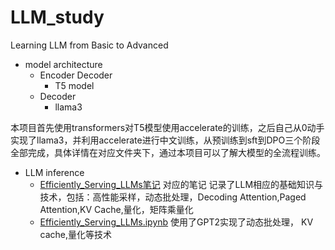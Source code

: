 # LLM_study
Learning LLM from Basic to Advanced

* model architecture 
    * Encoder Decoder
        * T5 model
    * Decoder
        * llama3  

本项目首先使用transformers对T5模型使用accelerate的训练，之后自己从0动手实现了llama3，并利用accelerate进行中文训练，从预训练到sft到DPO三个阶段全部完成，具体详情在对应文件夹下，通过本项目可以了解大模型的全流程训练。

* LLM inference
    * [Efficiently_Serving_LLMs笔记](inference_base/Efficiently_Serving_LLMs.md) 对应的笔记 记录了LLM相应的基础知识与技术，包括：高性能采样，动态批处理，Decoding Attention,Paged Attention,KV Cache,量化，矩阵乘量化
    * [Efficiently_Serving_LLMs.ipynb](inference_base/Efficiently_Serving_LLMs.ipynb) 使用了GPT2实现了动态批处理， KV cache,量化等技术